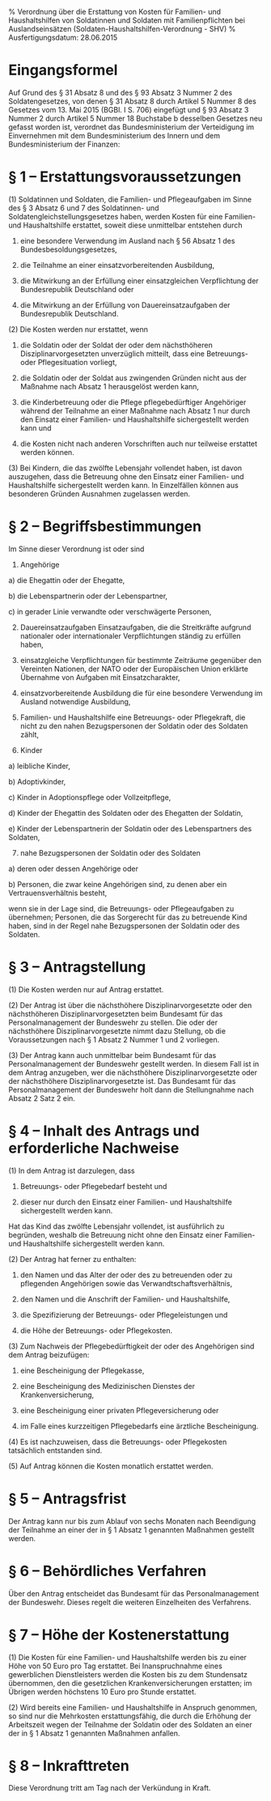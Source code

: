 % Verordnung über die Erstattung von Kosten für Familien- und Haushaltshilfen von Soldatinnen und Soldaten mit Familienpflichten bei Auslandseinsätzen  (Soldaten-Haushaltshilfen-Verordnung - SHV)
% Ausfertigungsdatum: 28.06.2015
 
# Eingangsformel

Auf Grund des § 31 Absatz 8 und des § 93 Absatz 3 Nummer 2 des Soldatengesetzes, von denen § 31 Absatz 8 durch Artikel 5 Nummer 8 des Gesetzes vom 13. Mai 2015 (BGBl. I S. 706) eingefügt und § 93 Absatz 3 Nummer 2 durch Artikel 5 Nummer 18 Buchstabe b desselben Gesetzes neu gefasst worden ist, verordnet das Bundesministerium der Verteidigung im Einvernehmen mit dem Bundesministerium des Innern und dem Bundesministerium der Finanzen:

# § 1 – Erstattungsvoraussetzungen

(1) Soldatinnen und Soldaten, die Familien- und Pflegeaufgaben im Sinne des § 3 Absatz 6 und 7 des Soldatinnen- und Soldatengleichstellungsgesetzes haben, werden Kosten für eine Familien- und Haushaltshilfe erstattet, soweit diese unmittelbar entstehen durch

1. eine besondere Verwendung im Ausland nach § 56 Absatz 1 des Bundesbesoldungsgesetzes,

2. die Teilnahme an einer einsatzvorbereitenden Ausbildung,

3. die Mitwirkung an der Erfüllung einer einsatzgleichen Verpflichtung der Bundesrepublik Deutschland oder

4. die Mitwirkung an der Erfüllung von Dauereinsatzaufgaben der Bundesrepublik Deutschland.

(2) Die Kosten werden nur erstattet, wenn

1. die Soldatin oder der Soldat der oder dem nächsthöheren Disziplinarvorgesetzten unverzüglich mitteilt, dass eine Betreuungs- oder Pflegesituation vorliegt,

2. die Soldatin oder der Soldat aus zwingenden Gründen nicht aus der Maßnahme nach Absatz 1 herausgelöst werden kann,

3. die Kinderbetreuung oder die Pflege pflegebedürftiger Angehöriger während der Teilnahme an einer Maßnahme nach Absatz 1 nur durch den Einsatz einer Familien- und Haushaltshilfe sichergestellt werden kann und

4. die Kosten nicht nach anderen Vorschriften auch nur teilweise erstattet werden können.

(3) Bei Kindern, die das zwölfte Lebensjahr vollendet haben, ist davon auszugehen, dass die Betreuung ohne den Einsatz einer Familien- und Haushaltshilfe sichergestellt werden kann. In Einzelfällen können aus besonderen Gründen Ausnahmen zugelassen werden.

# § 2 – Begriffsbestimmungen

Im Sinne dieser Verordnung ist oder sind

1. Angehörige

a) die Ehegattin oder der Ehegatte,

b) die Lebenspartnerin oder der Lebenspartner,

c) in gerader Linie verwandte oder verschwägerte Personen,

2. Dauereinsatzaufgaben Einsatzaufgaben, die die Streitkräfte aufgrund nationaler oder internationaler Verpflichtungen ständig zu erfüllen haben,

3. einsatzgleiche Verpflichtungen für bestimmte Zeiträume gegenüber den Vereinten Nationen, der NATO oder der Europäischen Union erklärte Übernahme von Aufgaben mit Einsatzcharakter,

4. einsatzvorbereitende Ausbildung die für eine besondere Verwendung im Ausland notwendige Ausbildung,

5. Familien- und Haushaltshilfe eine Betreuungs- oder Pflegekraft, die nicht zu den nahen Bezugspersonen der Soldatin oder des Soldaten zählt,

6. Kinder

a) leibliche Kinder,

b) Adoptivkinder,

c) Kinder in Adoptionspflege oder Vollzeitpflege,

d) Kinder der Ehegattin des Soldaten oder des Ehegatten der Soldatin,

e) Kinder der Lebenspartnerin der Soldatin oder des Lebenspartners des Soldaten,

7. nahe Bezugspersonen der Soldatin oder des Soldaten

a) deren oder dessen Angehörige oder

b) Personen, die zwar keine Angehörigen sind, zu denen aber ein Vertrauensverhältnis besteht,

wenn sie in der Lage sind, die Betreuungs- oder Pflegeaufgaben zu übernehmen; Personen, die das Sorgerecht für das zu betreuende Kind haben, sind in der Regel nahe Bezugspersonen der Soldatin oder des Soldaten.

# § 3 – Antragstellung

(1) Die Kosten werden nur auf Antrag erstattet.

(2) Der Antrag ist über die nächsthöhere Disziplinarvorgesetzte oder den nächsthöheren Disziplinarvorgesetzten beim Bundesamt für das Personalmanagement der Bundeswehr zu stellen. Die oder der nächsthöhere Disziplinarvorgesetzte nimmt dazu Stellung, ob die Voraussetzungen nach § 1 Absatz 2 Nummer 1 und 2 vorliegen.

(3) Der Antrag kann auch unmittelbar beim Bundesamt für das Personalmanagement der Bundeswehr gestellt werden. In diesem Fall ist in dem Antrag anzugeben, wer die nächsthöhere Disziplinarvorgesetzte oder der nächsthöhere Disziplinarvorgesetzte ist. Das Bundesamt für das Personalmanagement der Bundeswehr holt dann die Stellungnahme nach Absatz 2 Satz 2 ein.

# § 4 – Inhalt des Antrags und erforderliche Nachweise

(1) In dem Antrag ist darzulegen, dass

1. Betreuungs- oder Pflegebedarf besteht und

2. dieser nur durch den Einsatz einer Familien- und Haushaltshilfe sichergestellt werden kann.

Hat das Kind das zwölfte Lebensjahr vollendet, ist ausführlich zu begründen, weshalb die Betreuung nicht ohne den Einsatz einer Familien- und Haushaltshilfe sichergestellt werden kann.

(2) Der Antrag hat ferner zu enthalten:

1. den Namen und das Alter der oder des zu betreuenden oder zu pflegenden Angehörigen sowie das Verwandtschaftsverhältnis,

2. den Namen und die Anschrift der Familien- und Haushaltshilfe,

3. die Spezifizierung der Betreuungs- oder Pflegeleistungen und

4. die Höhe der Betreuungs- oder Pflegekosten.

(3) Zum Nachweis der Pflegebedürftigkeit der oder des Angehörigen sind dem Antrag beizufügen:

1. eine Bescheinigung der Pflegekasse,

2. eine Bescheinigung des Medizinischen Dienstes der Krankenversicherung,

3. eine Bescheinigung einer privaten Pflegeversicherung oder

4. im Falle eines kurzzeitigen Pflegebedarfs eine ärztliche Bescheinigung.

(4) Es ist nachzuweisen, dass die Betreuungs- oder Pflegekosten tatsächlich entstanden sind.

(5) Auf Antrag können die Kosten monatlich erstattet werden.

# § 5 – Antragsfrist

Der Antrag kann nur bis zum Ablauf von sechs Monaten nach Beendigung der Teilnahme an einer der in § 1 Absatz 1 genannten Maßnahmen gestellt werden.

# § 6 – Behördliches Verfahren

Über den Antrag entscheidet das Bundesamt für das Personalmanagement der Bundeswehr. Dieses regelt die weiteren Einzelheiten des Verfahrens.

# § 7 – Höhe der Kostenerstattung

(1) Die Kosten für eine Familien- und Haushaltshilfe werden bis zu einer Höhe von 50 Euro pro Tag erstattet. Bei Inanspruchnahme eines gewerblichen Dienstleisters werden die Kosten bis zu dem Stundensatz übernommen, den die gesetzlichen Krankenversicherungen erstatten; im Übrigen werden höchstens 10 Euro pro Stunde erstattet.

(2) Wird bereits eine Familien- und Haushaltshilfe in Anspruch genommen, so sind nur die Mehrkosten erstattungsfähig, die durch die Erhöhung der Arbeitszeit wegen der Teilnahme der Soldatin oder des Soldaten an einer der in § 1 Absatz 1 genannten Maßnahmen anfallen.

# § 8 – Inkrafttreten

Diese Verordnung tritt am Tag nach der Verkündung in Kraft.

